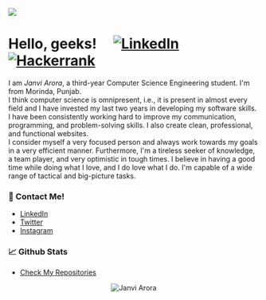 ![](https://visitor-badge.glitch.me/badge?page_id=janviaroraa.janviaroraa)
# Hello, geeks!  &nbsp; &nbsp; <a class="menu-icon-right" href="https://www.linkedin.com/in/janvi-arora-ja06660/"> <img alt="LinkedIn" src="https://img.icons8.com/fluency/36/000000/linkedin.png"> </a> </a>  <a href="https://www.hackerrank.com/jjanvi_arora18"> <img alt="Hackerrank" src="https://img.icons8.com/windows/36/000000/hackerrank.png"> </a> </a> 

<!-- <a href="https://www.codechef.com/users/sharmaumang001"><img alt="Codechef" width="22px" src="https://cdn.jsdelivr.net/npm/simple-icons@3.6.1/icons/codechef.svg" /></a> <a href="https://codeforces.com/profile/sharmaumang001"><img alt="Codeforces" width="22px" src="https://cdn.jsdelivr.net/npm/simple-icons@3.6.1/icons/codeforces.svg" /></a> <a href="https://clist.by/coder/sharmaumang001"><img alt="CList" width="22px" src="https://github.com/sharmaumang001/sharmaumang001/blob/main/list.svg" /></a> 
 -->
I am _Janvi Arora_, a third-year Computer Science Engineering student. I'm from Morinda, Punjab. <br>
I think computer science is omnipresent, i.e., it is present in almost every field and I have invested my last two years in developing my software skills. I have been consistently working hard to improve my communication, programming, and problem-solving skills. I also create clean, professional, and functional websites. <br>
I consider myself a very focused person and always work towards my goals in a very efficient manner. Furthermore, I'm a tireless seeker of knowledge, a team player, and very optimistic in tough times. I believe in having a good time while doing what I love, and I do love what I do. I'm capable of a wide range of tactical and big-picture tasks.

### 🧿 Contact Me!  
<!-- - [Gmail](https://jjanvi.arora18@gmail.com) -->
- [LinkedIn](https://www.linkedin.com/in/janvi-arora-ja06660/) 
- [Twitter](https://twitter.com/janviaroraa_) 
- [Instagram](https://www.instagram.com/janviaroraa_)
<!-- - [My personal portfolio](http://sharmaumang001.github.io)  -->

### 📈 Github Stats
- [Check My Repositories](https://github.com/janviaroraa?tab=repositories)

<p align="center"> <img src="https://github-readme-stats.vercel.app/api?username=janviaroraa&show_icons=true&theme=gotham" alt="Janvi Arora" />





<!--
**janviaroraa/janviaroraa** is a ✨ _special_ ✨ repository because its `README.md` (this file) appears on your GitHub profile.

Here are some ideas to get you started:

- 🔭 I’m currently working on ...
- 🌱 I’m currently learning ...
- 👯 I’m looking to collaborate on ...
- 🤔 I’m looking for help with ...
- 💬 Ask me about ...
- 📫 How to reach me: ...
- 😄 Pronouns: ...
- ⚡ Fun fact: ...
-->
